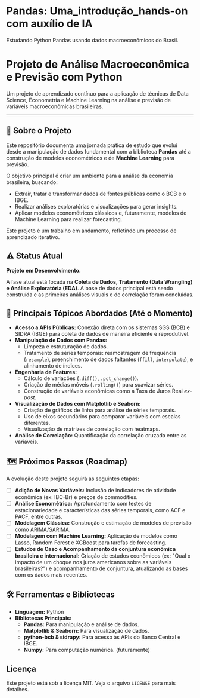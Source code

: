 # Pandas: Uma_introdução_hands-on com auxílio de IA
Estudando Python Pandas usando dados macroeconômicos do Brasil.

# Projeto de Análise Macroeconômica e Previsão com Python

Um projeto de aprendizado contínuo para a aplicação de técnicas de Data Science, Econometria e Machine Learning na análise e previsão de variáveis macroeconômicas brasileiras.

---

## 📖 Sobre o Projeto

Este repositório documenta uma jornada prática de estudo que evolui desde a manipulação de dados fundamental com a biblioteca **Pandas** até a construção de modelos econométricos e de **Machine Learning** para previsão.

O objetivo principal é criar um ambiente para a análise da economia brasileira, buscando:
* Extrair, tratar e transformar dados de fontes públicas como o BCB e o IBGE.
* Realizar análises exploratórias e visualizações para gerar insights.
* Aplicar modelos econométricos clássicos e, futuramente, modelos de Machine Learning para realizar forecasting.

Este projeto é um trabalho em andamento, refletindo um processo de aprendizado iterativo.

## ⚠️ Status Atual

**Projeto em Desenvolvimento.**

A fase atual está focada na **Coleta de Dados, Tratamento (Data Wrangling) e Análise Exploratória (EDA)**. A base de dados principal está sendo construída e as primeiras análises visuais e de correlação foram concluídas.

## 🚀 Principais Tópicos Abordados (Até o Momento)

-   **Acesso a APIs Públicas:** Conexão direta com os sistemas SGS (BCB) e SIDRA (IBGE) para coleta de dados de maneira eficiente e reprodutível.
-   **Manipulação de Dados com Pandas:**
    -   Limpeza e estruturação de dados.
    -   Tratamento de séries temporais: reamostragem de frequência (`resample`), preenchimento de dados faltantes (`ffill`, `interpolate`), e alinhamento de índices.
-   **Engenharia de Features:**
    -   Cálculo de variações (`.diff()`, `.pct_change()`).
    -   Criação de médias móveis (`.rolling()`) para suavizar séries.
    -   Construção de variáveis econômicas como a Taxa de Juros Real *ex-post*.
-   **Visualização de Dados com Matplotlib e Seaborn:**
    -   Criação de gráficos de linha para análise de séries temporais.
    -   Uso de eixos secundários para comparar variáveis com escalas diferentes.
    -   Visualização de matrizes de correlação com heatmaps.
-   **Análise de Correlação:** Quantificação da correlação cruzada entre as variáveis.

## 🗺️ Próximos Passos (Roadmap)

A evolução deste projeto seguirá as seguintes etapas:

-   [ ] **Adição de Novas Variáveis:** Inclusão de indicadores de atividade econômica (ex: IBC-Br) e preços de commodities.
-   [ ] **Análise Econométrica:** Aprofundamento com testes de estacionariedade e características das séries temporais, como ACF e PACF, entre outras.
-   [ ] **Modelagem Clássica:** Construção e estimação de modelos de previsão como ARIMA/SARIMA.
-   [ ] **Modelagem com Machine Learning:** Aplicação de modelos como Lasso, Random Forest e XGBoost para tarefas de forecasting.
-   [ ] **Estudos de Caso e Acompanhamento da conjuntura econômica brasileira e internacional:** Criação de estudos econômicos (ex: "Qual o impacto de um choque nos juros americanos sobre as variáveis brasileiras?") e acompanhamento de conjuntura, atualizando as bases com os dados mais recentes.

## 🛠️ Ferramentas e Bibliotecas

* **Linguagem:** Python
* **Bibliotecas Principais:**
    * **Pandas:** Para manipulação e análise de dados.
    * **Matplotlib & Seaborn:** Para visualização de dados.
    * **python-bcb & sidrapy:** Para acesso às APIs do Banco Central e IBGE.
    * **Numpy:** Para computação numérica. (futuramente)


## Licença

Este projeto está sob a licença MIT. Veja o arquivo `LICENSE` para mais detalhes.